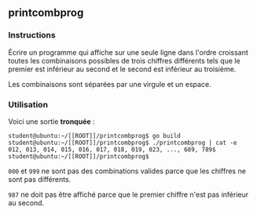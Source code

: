 ## printcombprog

### Instructions

Écrire un programme qui affiche sur une seule ligne dans l'ordre croissant toutes les combinaisons possibles de trois chiffres différents tels que le premier est inférieur au second et le second est inférieur au troisième.

Les combinaisons sont séparées par une virgule et un espace.

### Utilisation

Voici une sortie **tronquée** :

```console
student@ubuntu:~/[[ROOT]]/printcombprog$ go build
student@ubuntu:~/[[ROOT]]/printcombprog$ ./printcombprog | cat -e
012, 013, 014, 015, 016, 017, 018, 019, 023, ..., 689, 789$
student@ubuntu:~/[[ROOT]]/printcombprog$
```

`000` et `999` ne sont pas des combinations valides parce que les chiffres ne sont pas différents.

`987` ne doit pas être affiché parce que le premier chiffre n'est pas inférieur au second.
